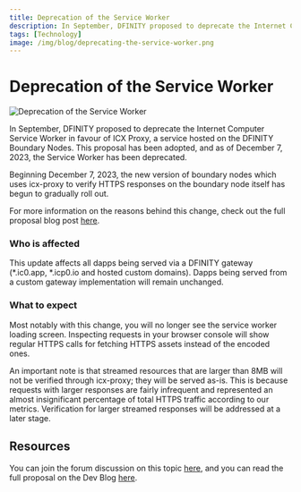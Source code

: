 ```yaml
---
title: Deprecation of the Service Worker
description: In September, DFINITY proposed to deprecate the Internet Computer Service Worker in favorite of ICX Proxy, a service hosted on the DFINITY Boundary Nodes. This proposal has been adopted, and as of December 7, 2023, the Service Worker has been deprecated.
tags: [Technology]
image: /img/blog/deprecating-the-service-worker.png
---
```


# Deprecation of the Service Worker

![Deprecation of the Service Worker](/img/blog/deprecating-the-service-worker.png)

In September, DFINITY proposed to deprecate the Internet Computer Service Worker in favour of ICX Proxy, a service hosted on the DFINITY Boundary Nodes. This proposal has been adopted, and as of December 7, 2023, the Service Worker has been deprecated.

Beginning December 7, 2023, the new version of boundary nodes which uses icx-proxy to verify HTTPS responses on the boundary node itself has begun to gradually roll out.

For more information on the reasons behind this change, check out the full proposal blog post [here](/blog/features/deprecating-the-service-worker).

### Who is affected

This update affects all dapps being served via a DFINITY gateway (*.ic0.app, *.icp0.io and hosted custom domains). Dapps being served from a custom gateway implementation will remain unchanged.

### What to expect

Most notably with this change, you will no longer see the service worker loading screen. Inspecting requests in your browser console will show regular HTTPS calls for fetching HTTPS assets instead of the encoded ones.

An important note is that streamed resources that are larger than 8MB will not be verified through icx-proxy; they will be served as-is. This is because requests with larger responses are fairly infrequent and represented an almost insignificant percentage of total HTTPS traffic according to our metrics. Verification for larger streamed responses will be addressed at a later stage.

## Resources

You can join the forum discussion on this topic [here](https://forum.dfinity.org/t/deprecating-the-service-worker/23401/6?u=raymondk), and you can read the full proposal on the Dev Blog [here](/blog/features/deprecating-the-service-worker).
